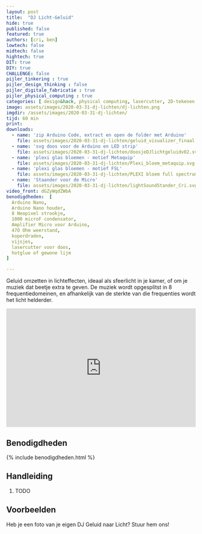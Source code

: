 ```yaml
---
layout: post
title:  "DJ Licht-Geluid"
hide: true
published: false
featured: true
authors: [cri, ben]
lowtech: false
midtech: false
hightech: true
DIT: true
DIY: true
CHALLENGE: false
pijler_tinkering : true
pijler_design_thinking : false
pijler_digitale_fabricatie : true
pijler_physical_computing : true
categories: [ design&hack, physical computing, lasercutter, 2D-tekenen ]
image: assets/images/2020-03-31-dj-lichten/dj-lichten.png
imgdir: /assets/images/2020-03-31-dj-lichten/
tijd: 60 min
print: 
downloads:
  - name: 'zip Arduino Code, extract en open de folder met Arduino'
    file: assets/images/2020-03-31-dj-lichten/geluid_visualizer_finaal.zip
  - name: 'svg doos voor de Arduino en LED strip'
    file: assets/images/2020-03-31-dj-lichten/doosjeDJlichtgeluidv02.svg
  - name: 'plexi glas bloemen - motief Metaquip'
    file: assets/images/2020-03-31-dj-lichten/Plexi_bloem_metaquip.svg
  - name: 'plexi glas bloemen - motief FSL'
    file: assets/images/2020-03-31-dj-lichten/PLEXI bloem full spectrum.svg
  - name: 'Staander voor de Micro'
    file: assets/images/2020-03-31-dj-lichten/lightSoundStander_Cri.svg
video_front: dGZyWqdZWbA
benodigdheden:  [
  Arduino Nano,
  Arduino Nano houder,
  8 Neopixel strookje,
  1000 microF condensator,
  Amplifier Micro voor Arduino,
  47O Ohm weerstand,
  koperdraden,
  vijsjes,
  lasercutter voor doos,
  hotglue of gewone lijm
]

---
```


Geluid omzetten in lichteffecten, ideaal als sfeerlicht in je kamer, of om je muziek dat beetje extra te geven. De muziek wordt opgesplitst in 8 frequentiedomeinen, en afhankelijk van de sterkte van die frequenties wordt het licht helderder.

<p><iframe style="width:100%;" height="315" src="https://www.youtube.com/embed/{{page.video_front}}?rel=0&amp;showinfo=0" frameborder="0" allowfullscreen></iframe></p>


## Benodigdheden

{% include benodigdheden.html %}

## Handleiding

1. TODO


## Voorbeelden
Heb je een foto van je eigen DJ Geluid naar Licht? Stuur hem ons!
